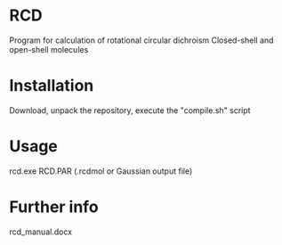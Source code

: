 # RCD
Program for calculation of rotational circular dichroism
Closed-shell and open-shell molecules
# Installation
Download, unpack the repository, execute the "compile.sh" script
# Usage
rcd.exe RCD.PAR (.rcdmol or Gaussian output file) 
# Further info
rcd_manual.docx
